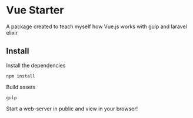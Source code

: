 # Vue Starter

A package created to teach myself how Vue.js works with gulp and laravel elixir

## Install

Install the dependencies

    npm install

Build assets

    gulp

Start a web-server in public and view in your browser!